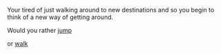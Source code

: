 Your tired of just walking around to new destinations and so 
you begin to think of a new way of getting around.

Would you rather [jump](https://en.wikipedia.org/wiki/Jumping)

or [walk](https://en.wikipedia.org/wiki/Walking)